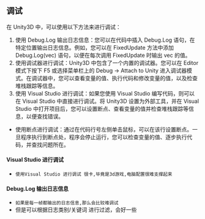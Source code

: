 ## 调试
在 Unity3D 中，可以使用以下方法来进行调试：
1. 使用 Debug.Log 输出日志信息：您可以在代码中插入 Debug.Log 语句，在特定位置输出日志信息。例如，您可以在 FixedUpdate 方法中添加 Debug.Log(vec) 语句，以便在每次调用 FixedUpdate 时输出 vec 的值。
2. 使用调试器进行调试：Unity3D 中包含了一个内置的调试器。您可以在 Editor 模式下按下 F5 或选择菜单栏上的 Debug -> Attach to Unity 进入调试器模式。在调试器中，您可以查看变量的值、执行代码和修改变量的值，以及检查堆栈跟踪等信息。
3. 使用 Visual Studio 进行调试：如果您使用 Visual Studio 编写代码，则可以在 Visual Studio 中直接进行调试。将 Unity3D 设置为外部工具，并在 Visual Studio 中打开项目后，您可以设置断点、查看变量的值并检查堆栈跟踪等信息，以便查找错误。
* 使用断点进行调试：通过在代码行号左侧单击鼠标，可以在该行设置断点。一旦程序执行到断点处，程序会停止运行，您可以检查变量的值、逐步执行代码，并查找问题所在。

#### Visual Studio 进行调试
* `使用Visual Studio 进行调试 很卡,毕竟是3d游戏,电脑配置很难支撑起来`

#### Debug.Log 输出日志信息
* `如果是每一帧都输出的日志信息,那么会比较难调试`
* 但是可以根据日志类别/关键词 进行过滤，会好一些



